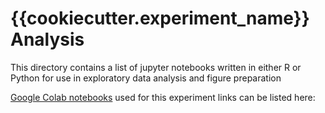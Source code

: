 # {{cookiecutter.experiment_name}} Analysis

This directory contains a list of jupyter notebooks written in either R or
Python for use in exploratory data analysis and figure preparation

[Google Colab notebooks](https://colab.research.google.com) used
for this experiment links can be listed here:
